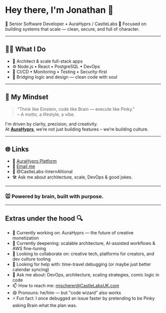# Hey there, I'm Jonathan 👋

🚀 Senior Software Developer • AuraHyprs / CastleLabs 
🎯 Focused on building systems that scale — clean, secure, and full of character.

---

## 👨‍💻 What I Do

- 🧬 Architect & scale full-stack apps  
- ⚙️ Node.js • React • PostgreSQL • DevOps  
- 🚨 CI/CD • Monitoring • Testing • Security-first  
- 🎨 Bridging logic and design — clean code with soul

---

## 🧠 My Mindset

> "Think like Einstein, code like Brain — execute like Pinky."  
> – A motto, a lifestyle, a vibe.

I'm driven by clarity, precision, and creativity.  
At **[AuraHyprs](https://aurahyprs.com)**, we’re not just building features – we’re building culture.

---

## 🌐 Links

- 🌟 [AuraHyprs Platform](https://aurahyprs.com)  
- 💼 [Email me](mailto:mjscherer@CastleLabsUK.com)  
- 🧠 @CastleLabs-InternAItional  
- 🛠️ Ask me about architecture, scale, DevOps & good jokes.

---

### 🐭 Powered by brain, built with purpose.

---

## Extras under the hood 🔍

- 🔭 Currently working on: AuraHyprs — the future of creative monetization  
- 🌱 Currently deepening: scalable architecture, AI-assisted workflows & AWS fine-tuning  
- 👯 Looking to collaborate on: creative tech, platforms for creators, and dev culture tooling  
- 🤔 Looking for help with: time-travel debugging (or maybe just better calendar syncing)  
- 💬 Ask me about: DevOps, architecture, scaling strategies, comic logic in code  
- 📫 How to reach me: mjscherer@CastleLabsUK.com
- 😄 Pronouns: he/him — but "code wizard" also works  
- ⚡ Fun fact: I once debugged an issue faster by pretending to be Pinky asking Brain what the plan was.
